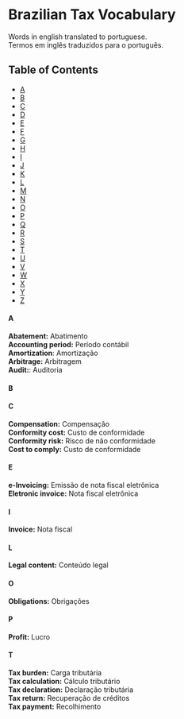 # Brazilian Tax Vocabulary

Words in english translated to portuguese.   
Termos em inglês traduzidos para o português.

## Table of Contents  

* [A](#a)
* [B](#b)
* [C](#c)
* [D](#d)
* [E](#e)
* [F](#f)
* [G](#g)
* [H](#h)
* [I](#i)
* [J](#j)
* [K](#k)
* [L](#l)
* [M](#m)
* [N](#n)
* [O](#o)
* [P](#p)
* [Q](#q)
* [R](#r)
* [S](#s)
* [T](#t)
* [U](#u)
* [V](#v)
* [W](#w)
* [X](#x)
* [Y](#y)
* [Z](#z)

#### A

**Abatement:** Abatimento  
**Accounting period:** Período contábil  
**Amortization**: Amortização  
**Arbitrage:** Arbitragem  
**Audit:**: Auditoria

#### B


#### C

**Compensation:** Compensação  
**Conformity cost:** Custo de conformidade  
**Conformity risk:** Risco de não conformidade  
**Cost to comply:** Custo de conformidade  

#### E

**e-Invoicing:** Emissão de nota fiscal eletrônica  
**Eletronic invoice:** Nota fiscal eletrônica  

#### I

**Invoice:** Nota fiscal  

#### L

**Legal content:** Conteúdo legal

#### O

**Obligations:** Obrigações

#### P

**Profit:** Lucro

#### T

**Tax burden:** Carga tributária  
**Tax calculation:** Cálculo tributário  
**Tax declaration:** Declaração tributária  
**Tax return:** Recuperação de créditos  
**Tax payment:** Recolhimento  
